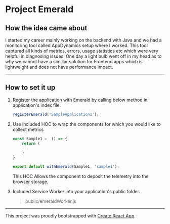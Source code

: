 # Project Emerald

## How the idea came about

I started my career mainly working on the backend with Java and we had a monitoring tool called AppDynamics setup where I worked. This tool captured all kinds of metrics, errors, usage statistics etc which were very helpful in diagnosing issues. One day a light bulb went off in my head as to why we cannot have a simillar solution for Frontend apps which is lightweight and does not have performance impact.

------------------------
## How to set it up

1. Register the application with Emerald by calling below method in application's index file.
    
    ```js
    registerEmerald('SampleApplication1');
    ```

2. Use included HOC to wrap the components for which you would like to collect metrics

    ```js
    const Sample1 =  () => {
        return (
        ...
        )
    }

    export default withEmerald(Sample1, 'sample1');
    ```
    This HOC Allows the component to deposit the telemetry into the browser storage.

3. Included Service Worker into your application's public folder.

    > public/emeraldWorker.js 

----------------------------

This project was proudly bootstrapped with [Create React App](https://github.com/facebook/create-react-app).
